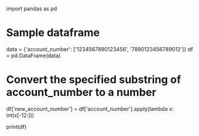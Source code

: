 import pandas as pd

# Sample dataframe
data = {'account_number': ['1234567890123456', '7890123456789012']}
df = pd.DataFrame(data)

# Convert the specified substring of account_number to a number
df['new_account_number'] = df['account_number'].apply(lambda x: int(x[-12:]))

print(df)
